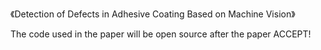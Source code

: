 《Detection of Defects in Adhesive Coating Based on Machine Vision》

The code used in the paper will be open source after the paper ACCEPT!
